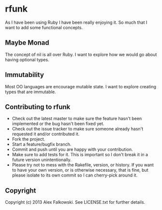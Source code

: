 # rfunk

As I have been using Ruby I have been really enjoying it. So much that I want to add some functional concepts.

## Maybe Monad

The concept of nil is all over Ruby. I want to explore how we would go about having optional types.

## Immutability

Most OO languages are encourage mutable state. I want to explore creating types that are immutable.

## Contributing to rfunk

* Check out the latest master to make sure the feature hasn't been implemented or the bug hasn't been fixed yet.
* Check out the issue tracker to make sure someone already hasn't requested it and/or contributed it.
* Fork the project.
* Start a feature/bugfix branch.
* Commit and push until you are happy with your contribution.
* Make sure to add tests for it. This is important so I don't break it in a future version unintentionally.
* Please try not to mess with the Rakefile, version, or history. If you want to have your own version, or is otherwise necessary, that is fine, but please isolate to its own commit so I can cherry-pick around it.

## Copyright

Copyright (c) 2013 Alex Falkowski. See LICENSE.txt for
further details.
